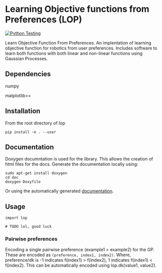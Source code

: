 # Learning Objective functions from Preferences (LOP)
[![Python Testing](https://github.com/Robotic-Decision-Making-Lab/lop/actions/workflows/python-test.yml/badge.svg)](https://github.com/Robotic-Decision-Making-Lab/lop/actions/workflows/python-test.yml)


Learn Objective Function From Preferences. An implentation of learning objective function for robotics from user preferences. Includes software to learn both functions with both linear and non-linear functions using Gaussian Processes.


## Dependencies

numpy

matplotlib>=

## Installation
From the root directory of lop
```
pip install -e . --user
```

## Documentation

Doxygen documntation is used for the library. This allows the creation of html files for the docs.
Generate the documentation locally using:
```
sudo apt-get install doxygen
cd doc
doxygen Doxyfile
```
Or using the automatically generated [documentation](https://robotic-decision-making-lab.github.io/lop/index.html).





## Usage

```
import lop

# TODO lol, good luck

```

### Pairwise preferences

Encoding a single pairwise preference (example1 > example2) for the GP.
These are encoded as ```(preference, index1, index2)```.
Where, preference/dk is -1 indicates f(index1) > f(index2), 1 indicates f(index1) < f(index2).
This can be automatically encoded using lop.dk(value1, value2).

